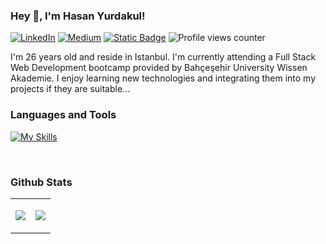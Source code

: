 ### Hey 👋, I'm Hasan Yurdakul!  

 [![LinkedIn](https://img.shields.io/badge/LinkedIn-%230077B5.svg?logo=linkedin&logoColor=white)](https://linkedin.com/in/hasanyurdakul) [![Medium](https://img.shields.io/badge/Medium-12100E?logo=medium&logoColor=white)](https://medium.com/@hhasanyurdakul)  [![Static Badge](https://img.shields.io/badge/Personal%20Website-FFD700?logo=adventofcode&logoColor=black)](https://www.hasanyurdakul.com.tr/) ![Profile views counter](https://komarev.com/ghpvc/?username=hasanyurdakul&&style=flat&color=blueviolet&label=Profile+Views)  



<p>
I'm 26 years old and reside in Istanbul. I'm currently attending a Full Stack Web Development bootcamp provided by Bahçeşehir University Wissen Akademie. I enjoy learning new technologies and integrating them into my projects if they are suitable...
</p>



### Languages and Tools  
[![My Skills](https://skillicons.dev/icons?i=bootstrap,bun,cs,cloudflare,css,docker,dotnet,express,firebase,git,html,js,mongodb,nextjs,nginx,nodejs,postgres,postman,prisma,rabbitmq,react,redis,redux,sass,supabase,tailwind,ts)](https://skillicons.dev)




<br/>  


### Github Stats  

<table><tr><td valign="top" width="50%">

![](https://github-readme-stats.vercel.app/api?username=hasanyurdakul&theme=dark&hide_border=false&include_all_commits=true&count_private=false)

</td><td valign="top" width="50%">

![](https://github-readme-stats.vercel.app/api/top-langs/?username=hasanyurdakul&theme=dark&hide_border=false&include_all_commits=true&count_private=false&layout=compact)

</td></tr></table>  

<br/>  

  
<br/>  

  






